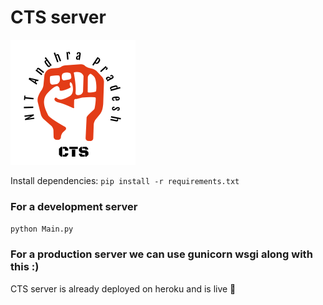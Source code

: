 # CTS server

![CTS](48f12fd2-225f-4f28-bee3-56332f2b6fc6_200x200.png)



Install dependencies:
`pip install -r requirements.txt`

### For a development server
`python Main.py`

### For a production server we can use gunicorn wsgi along with this :)

CTS server is already deployed on heroku and is live 🎉
